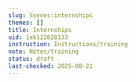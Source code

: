 ```yaml
---
slug: Scenes:internships
themes: []
title: Internships
uid: 1eb122828133
instruction: Instructions/training
note: Notes/training
status: draft
last-checked: 2025-08-21
---
```


